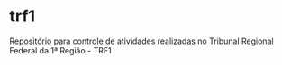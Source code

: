 # trf1
Repositório para controle de atividades realizadas no Tribunal Regional Federal da 1ª Região - TRF1
